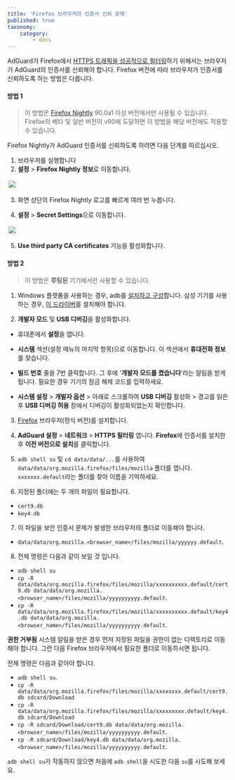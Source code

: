 ```yaml
---
title: 'Firefox 브라우저의 인증서 신뢰 문제'
published: true
taxonomy:
    category:
        - docs
---
```


AdGuard가 Firefox에서 [HTTPS 트래픽을 성공적으로 필터링](https://kb.adguard.com/en/general/https-filtering)하기 위해서는 브라우저가 AdGuard의 인증서를 신뢰해야 합니다. Firefox 버전에 따라 브라우저가 인증서를 신뢰하도록 하는 방법은 다릅니다.


#### 방법 1

> 이 방법은 [Firefox Nightly](https://www.mozilla.org/firefox/channel/android/) 90.0a1 이상 버전에서만 사용될 수 있습니다. Firefox의 베타 및 일반 버전이 v90에 도달하면 이 방법을 해당 버전에도 적용할 수 있습니다.

Firefox Nightly가 AdGuard 인증서를 신뢰하도록 하려면 다음 단계를 따르십시오.

1. 브라우저를 실행합니다
2. **설정** > **Firefox Nightly 정보**로 이동합니다.

<img src="https://cdn.adguard.com/public/Adguard/kb/Firefox_cert/ff_nightly_about_ko.jpg" style="border: 1px solid #efefef; max-width: 350px; padding: 2px;">

3. 화면 상단의 Firefox Nightly 로고를 빠르게 여러 번 누릅니다.

4. **설정** > **Secret Settings**으로 이동합니다.

<img src="https://cdn.adguard.com/public/Adguard/kb/Firefox_cert/ff_nightly_secret.jpg" style="border: 1px solid #efefef; max-width: 350px; padding: 2px;">

5. **Use third party CA certificates** 기능을 활성화합니다.

#### 방법 2

> 이 방법은 **루팅된** 기기에서만 사용할 수 있습니다.


1. Windows 플랫폼을 사용하는 경우, adb를 [설치하고 구성](https://www.xda-developers.com/install-adb-windows-macos-linux/)합니다.
삼성 기기를 사용하는 경우, [이 드라이버](https://developer.samsung.com/mobile/android-usb-driver.html)를 설치해야 합니다.


2. **개발자 모드** 및 **USB 디버깅**을 활성화합니다.
- 휴대폰에서 **설정**을 엽니다.
- **시스템** 섹션(설정 메뉴의 마지막 항목)으로 이동합니다. 이 섹션에서 **휴대전화 정보**를 찾습니다.
- **빌드 번호** 줄을 7번 클릭합니다. 그 후에 '**개발자 모드를 켰습니다**'라는 알림을 받게 됩니다. 필요한 경우 기기의 잠금 해제 코드를 입력하세요.

- **시스템 설정** > **개발자 옵션** > 아래로 스크롤하여 **USB 디버깅** 활성화 > 경고를 읽은 후 **USB 디버깅 허용** 창에서 디버깅이 활성화되었는지 확인합니다.

3. [Firefox](https://www.mozilla.org/en-US/firefox/releases/) 브라우저(정식 버전)를 설치합니다.

4. **AdGuard 설정** > **네트워크** > **HTTPS 필터링** 엽니다. 
**Firefox**에 인증서를 설치한 후 **이전 버전으로 설치**를 클릭합니다.


5. `adb shell su` 및 `cd data/data/...`를 사용하여 `data/data/org.mozilla.firefox/files/mozilla` 폴더를 엽니다. `xxxxxxx.default`라는 폴더를 찾아 이름을 기억하세요.


6. 지정된 폴더에는 두 개의 파일이 필요합니다.
- `cert9.db`
- `key4.db`

7. 이 파일을 보안 인증서 문제가 발생한 브라우저의 폴더로 이동해야 합니다.
- `data/data/org.mozilla.<browser_name>/files/mozilla/yyyyyy.default`.

8. 전체 명령은 다음과 같이 보일 것 입니다.
- `adb shell su`
- `cp -R data/data/org.mozilla.firefox/files/mozilla/xxxxxxxxxx.default/cert9.db data/data/org.mozilla.<browser_name>/files/mozilla/yyyyyyyyyy.default`.
- `cp -R data/data/org.mozilla.firefox/files/mozilla/xxxxxxxxxx.default/key4.db data/data/org.mozilla.<browser_name>/files/mozilla/yyyyyyyyyy.default`.


**권한 거부됨** 시스템 알림을 받은 경우 먼저 지정된 파일을 권한이 없는 디렉토리로 이동해야 합니다. 그런 다음 Firefox 브라우저에서 필요한 폴더로 이동하시면 됩니다.

전체 명령은 다음과 같아야 합니다.
- `adb shell su`.
- `cp -R data/data/org.mozilla.firefox/files/mozilla/xxxxxxxx.default/cert9.db sdcard/Download `
- `cp -R data/data/org.mozilla.firefox/files/mozilla/xxxxxxxxx.default/key4.db sdcard/Download `
- `cp -R sdcard/Download/cert9.db data/data/org.mozilla.<browser_name>/files/mozilla/yyyyyyyyyy.default`. 
- `cp -R sdcard/Download/key4.db data/data/org.mozilla.<browser_name>/files/mozilla/yyyyyyyyyy.default`.

`adb shell su`가 작동하지 않으면 처음에 `adb shell`을 시도한 다음 `su`를 시도해 보세요.

